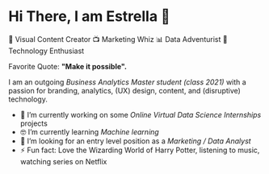 # Hi There, I am Estrella 👋

🌈 Visual Content Creator
📺 Marketing Whiz
📊 Data Adventurist
🤖 Technology Enthusiast 

Favorite Quote: **"Make it possible".**

I am an outgoing *Business Analytics Master student (class 2021)* with a passion for branding, analytics, (UX) design, content, and (disruptive) technology. 

- 🔭 I’m currently working on some *Online Virtual Data Science Internships* projects
- 🤓 I’m currently learning *Machine learning*
- 🤔 I’m looking for an entry level position as a *Marketing  / Data Analyst*
- ⚡ Fun fact: Love the Wizarding World of Harry Potter, listening to music, watching series on Netflix
<!--
**EstrellaSpaans/EstrellaSpaans** is a ✨ _special_ ✨ repository because its `README.md` (this file) appears on your GitHub profile.

